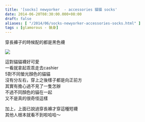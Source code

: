 ```yaml
---
title: '[socks] newyorker  - accessories 貓貓 socks'
date: 2014-06-20T08:30:00.000+08:00
draft: false
aliases: [ "/2014/06/socks-newyorker-accessories-socks.html" ]
tags : [glamorous - 裝身]
---
```


穿長褲子的時候配的都是黑色襪  

![](/images/newyorker.jpg)

這對貓貓襪好可愛  
一看就拿起乖乖走去cashier  
5對不同螢光顏色的貓貓  
沒有分左右，穿上之後樣子都是向正前方  
其實有擔心過不見了一隻怎辦  
不過不同顏色的貓在一起  
又不是真的很奇怪這樣  
  
加上，上面已說過穿長褲才穿這種短襪  
其他人根本就看不到啦哈哈～
